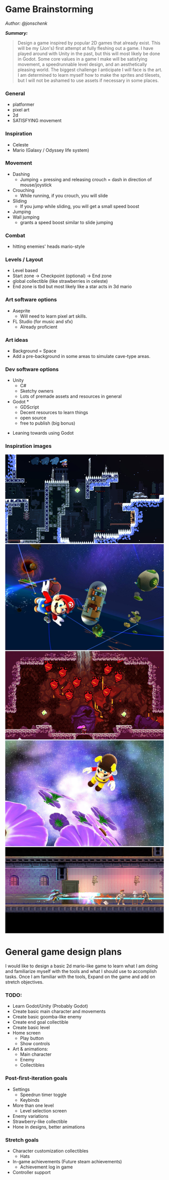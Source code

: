 # Game Brainstorming

_Author: @jonschenk_

**_Summary:_**

> Design a game inspired by popular 2D games that already exist. This will be my (Jon's) first attempt at fully fleshing out a game. I have played around with Unity in the past, but this will most likely be done in Godot. Some core values in a game I make will be satisfying movement, a speedrunnable level design, and an aesthetically pleasing world. The biggest challenge I anticipate I will face is the art. I am determined to learn myself how to make the sprites and tilesets, but I will not be ashamed to use assets if necessary in some places.

### General

- platformer
- pixel art
- 2d
- SATISFYING movement

### Inspiration

- Celeste
- Mario (Galaxy / Odyssey life system)

### Movement

- Dashing
  - Jumping + pressing and releasing crouch = dash in direction of mouse/joystick
- Crouching
  - While running, if you crouch, you will slide
- Sliding
  - If you jump while sliding, you will get a small speed boost
- Jumping
- Wall jumping
  - grants a speed boost similar to slide jumping

### Combat

- hitting enemies' heads mario-style

### Levels / Layout

- Level based
- Start zone -> Checkpoint (optional) -> End zone
- global collectible (like strawberries in celeste)
- End zone is tbd but most likely like a star acts in 3d mario

### Art software options

- Aseprite
  - Will need to learn pixel art skills.
- FL Studio (for music and sfx)
  - Already proficient

### Art ideas

- Background = Space
- Add a pre-background in some areas to simulate cave-type areas.

### Dev software options

- Unity
  - C#
  - Sketchy owners
  - Lots of premade assets and resources in general
- Godot \*
  - GDScript
  - Decent resources to learn things
  - open source
  - free to publish (big bonus)

* Leaning towards using Godot

### Inspiration images

![celeste](assets/celeste2.png)
![smg](assets/smg.jpg)
![celeste1](assets/celeste3.png)
![smg2](assets/smg2.jpg)
![kzero](assets/katanazero.png)

# General game design plans

I would like to design a basic 2d mario-like game to learn what I am doing and familiarize myself with the tools and what I should use to accomplish tasks. Once I am familiar with the tools, Expand on the game and add on stretch objectives.

### TODO:

- Learn Godot/Unity (Probably Godot)
- Create basic main character and movements
- Create basic goomba-like enemy
- Create end goal collectible
- Create basic level
- Home screen
  - Play button
  - Show controls
- Art & animations:
  - Main character
  - Enemy
  - Collectibles

### Post-first-iteration goals

- Settings
  - Speedrun timer toggle
  - Keybinds
- More than one level
  - Level selection screen
- Enemy variations
- Strawberry-like collectible
- Hone in designs, better animations

### Stretch goals

- Character customization collectibles
  - Hats
- In-game achievements (Future steam achievements)
  - Achievement log in game
- Controller support
